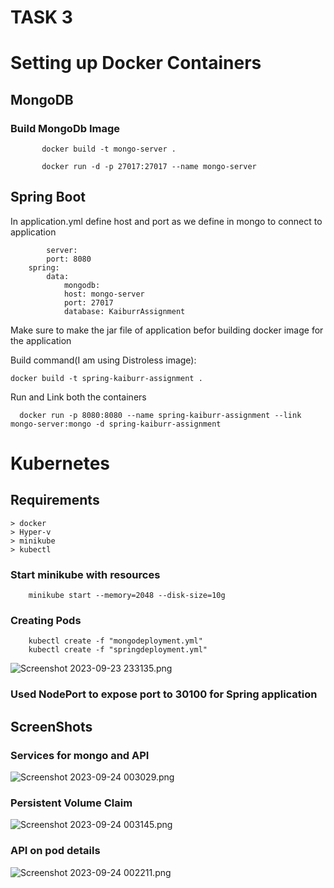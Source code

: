 # TASK 3
# Setting up Docker Containers

## MongoDB
    
### Build MongoDb Image
``` 
       docker build -t mongo-server .
```
```    
       docker run -d -p 27017:27017 --name mongo-server     
```

## Spring Boot
In application.yml define host and port as we define in mongo to connect to application
		
            server:
  			port: 8080
		spring:
  			data:
                mongodb:
                host: mongo-server
                port: 27017
                database: KaiburrAssignment

Make sure to make the jar file of application befor building docker image for the application
    
Build command(I am using Distroless image):

```
docker build -t spring-kaiburr-assignment . 
```
	
Run and Link both the containers

``` Command
  docker run -p 8080:8080 --name spring-kaiburr-assignment --link mongo-server:mongo -d spring-kaiburr-assignment
```

# Kubernetes

## Requirements

    > docker
    > Hyper-v
    > minikube
    > kubectl

### Start minikube with resources

```
    minikube start --memory=2048 --disk-size=10g
```

### Creating Pods

```
    kubectl create -f "mongodeployment.yml"
    kubectl create -f "springdeployment.yml"
```
![Screenshot 2023-09-23 233135.png](ScreenShots/Screenshot%2023-09-23%233135.png)
### Used NodePort to expose port to 30100 for Spring application

## ScreenShots

### Services for mongo and API

![Screenshot 2023-09-24 003029.png](..%2FScreenShots%2FScreenshot%202023-09-24%20003029.png)
### Persistent Volume Claim 

![Screenshot 2023-09-24 003145.png](..%2FScreenShots%2FScreenshot%202023-09-24%20003145.png)

### API on pod details

![Screenshot 2023-09-24 002211.png](..%2FScreenShots%2FScreenshot%202023-09-24%20002211.png)

